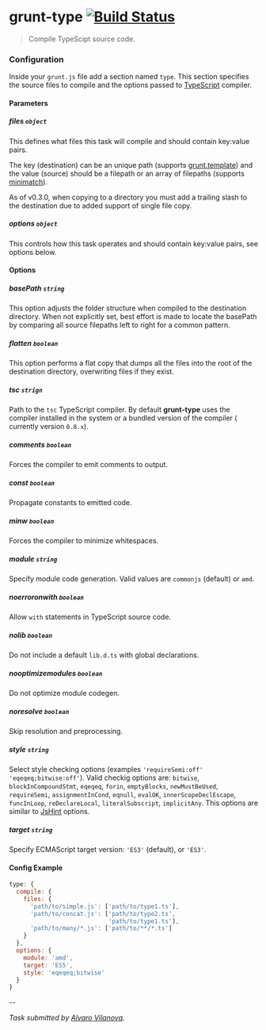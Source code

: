 # grunt-type [![Build Status](https://secure.travis-ci.org/alvivi/grunt-type.png)](http://travis-ci.org/alvivi/grunt-type)

> Compile TypeScipt source code.

### Configuration

Inside your `grunt.js` file add a section named `type`. This section specifies
the source files to compile and the options passed to
[TypeScript](http://www.typescriptlang.org/) compiler.

#### Parameters

##### files ```object```

This defines what files this task will compile and should contain key:value
pairs.

The key (destination) can be an unique path (supports
[grunt.template](https://github.com/gruntjs/grunt/blob/master/docs/api_template.md))
and the value (source) should be a filepath or an array of filepaths (supports
[minimatch](https://github.com/isaacs/minimatch)).

As of v0.3.0, when copying to a directory you must add a trailing slash to the
destination due to added support of single file copy.

##### options ```object```

This controls how this task operates and should contain key:value pairs, see
options below.

#### Options

##### basePath ```string```

This option adjusts the folder structure when compiled to the destination
directory. When not explicitly set, best effort is made to locate the basePath
by comparing all source filepaths left to right for a common pattern.

##### flatten ```boolean```

This option performs a flat copy that dumps all the files into the root of the
destination directory, overwriting files if they exist.

##### tsc ```strign```

Path to the `tsc` TypeScript compiler. By default **grunt-type** uses the
compiler installed in the system or a bundled version of the compiler (
currently version ```0.8.x```).

##### comments ```boolean```

Forces the compiler to emit comments to output.

##### const ```boolean```

Propagate constants to emitted code.

##### minw ```boolean```

Forces the compiler to minimize whitespaces.

##### module ```string```

Specify module code generation. Valid values are `commonjs` (default) or `amd`.

##### noerroronwith ```boolean```

Allow `with` statements in TypeScript source code.

##### nolib ```boolean```

Do not include a default `lib.d.ts` with global declarations.

##### nooptimizemodules ```boolean```

Do not optimize module codegen.

##### noresolve ```boolean```

Skip resolution and preprocessing.

##### style ```string```

Select style checking options (examples ```'requireSemi:off'```
```'eqeqeq;bitwise:off'```). Valid checkig options are: `bitwise`,
`blockInCompoundStmt`, `eqeqeq`, `forin`, `emptyBlocks`, `newMustBeUsed`,
`requireSemi`, `assignmentInCond`, `eqnull`, `evalOK`, `innerScopeDeclEscape`,
`funcInLoop`, `reDeclareLocal`, `literalSubscript`, `implicitAny`. This options
are similar to [JsHint](http://www.jshint.com/docs/) options.

##### target ```string```

Specify ECMAScript target version: ```'ES3'``` (default), or ```'ES3'```.

#### Config Example

``` javascript
type: {
  compile: {
    files: {
      'path/to/simple.js': ['path/to/type1.ts'],
      'path/to/concat.js': ['path/to/type2.ts',
                            'path/to/type1.ts'],
      'path/to/many/*.js': ['path/to/**/*.ts']
    }
  },
  options: {
    module: 'amd',
    target: 'ES5',
    style: 'eqeqeq;bitwise'
  }
}
```

--

*Task submitted by [Alvaro Vilanova](https://github.com/alvivi).*
